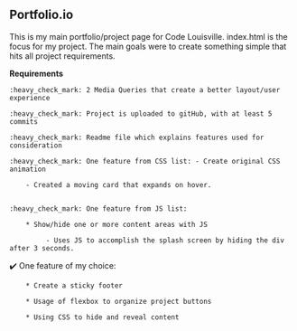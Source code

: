 ## Portfolio.io

This is my main portfolio/project page for Code Louisville. index.html is the focus for my project. The main goals were to create something simple that hits all project requirements.

**Requirements**

    :heavy_check_mark: 2 Media Queries that create a better layout/user experience

    :heavy_check_mark: Project is uploaded to gitHub, with at least 5 commits

    :heavy_check_mark: Readme file which explains features used for consideration

    :heavy_check_mark: One feature from CSS list: - Create original CSS animation

        - Created a moving card that expands on hover.


    :heavy_check_mark: One feature from JS list:

        * Show/hide one or more content areas with JS

             - Uses JS to accomplish the splash screen by hiding the div after 3 seconds.

:heavy_check_mark: One feature of my choice:

        * Create a sticky footer

        * Usage of flexbox to organize project buttons

        * Using CSS to hide and reveal content
